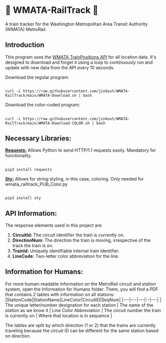# 🚂 WMATA-RailTrack 🚂
A train tracker for the Washington Metropolitan Area Transit Authority (WMATA) MetroRail.

## Introduction
This program uses the [WMATA TrainPositions API](https://developer.wmata.com/api-details#api=5763fa6ff91823096cac1057&operation=5763fb35f91823096cac1058) for all location data. It's designed to download and forget it using a loop to continuously run and update with new data from the API every 10 seconds.

Download the regular program:
##
    curl -L https://raw.githubusercontent.com/jinkout/WMATA-RailTrack/main/WMATA-Download.sh | bash

Download the color-coded program:
##
    curl -L https://raw.githubusercontent.com/jinkout/WMATA-RailTrack/main/WMATA-Download-COLOR.sh | bash

## Necessary Libraries:

[__Requests:__](https://pypi.org/project/requests/) Allows Python to send HTTP/1.1 requests easily. Mandatory for functionality.
##
    pip3 install requests

[__Sty:__](https://pypi.org/project/sty/) Allows for string styling, in this case, coloring. Only needed for wmata_railtrack_PUB_Color.py
##
    pip3 install sty

## API Information:
The response elements used in this project are:
1. __CircuitId:__ The circuit identifier the train is currently on.
2. __DirectionNum:__ The direction the train is moving, irrespective of the track the train is on.
4. __TrainId:__ Uniquely identifiable internal train identifier.
5. __LineCode:__ Two-letter color abbreviation for the line.

## Information for Humans:
For more human-readable information on the MetroRail circuit and station system, open the Information for Humans folder.
There, you will find a PDF that contains 2 tables with information on all stations:
|StationCode|StationName|LineColor|CircuitID|SeqNum|
|---|---|---|--|---|
| The unique letter/number designation for each station | The name of the station as we know it | Line Color Abbreviation | The circuit number the train is currently on | Where that location is in sequence |

The tables are split by which direction (1 or 2) that the trains are currently traveling because the circuit ID can be different for the same station based on direction.

